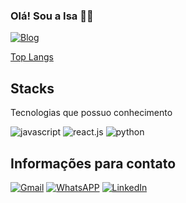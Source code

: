 ### Olá! Sou a Isa 🐱‍👤

[![Blog](https://img.shields.io/badge/website-000000?style=for-the-badge&logo=About.me&logoColor=white)](https://isabelaportfolio.vercel.app/)

[Top Langs](https://github-readme-stats.vercel.app/api/top-langs/?username=bellaurie&layout=compact&theme=radical)

## Stacks 

Tecnologias que possuo conhecimento
<div style="">
  <img alt="javascript" src="https://img.shields.io/badge/JavaScript-F7DF1E?style=for-the-badge&logo=javascript&logoColor=black" />
  <img alt="react.js" src="https://img.shields.io/badge/React-20232A?style=for-the-badge&logo=react&logoColor=61DAFB" />
  <img alt="python" src="https://img.shields.io/badge/python-3670A0?style=for-the-badge&logo=python&logoColor=ffdd54" />

## Informações para contato

[![Gmail](https://img.shields.io/badge/Gmail-D14836?style=for-the-badge&logo=gmail&logoColor=white)](mailto:isabela.silva36@outlook.com)
[![WhatsAPP](https://img.shields.io/badge/WhatsApp-25D366?style=for-the-badge&logo=whatsapp&logoColor=white)](https://wa.me/+5511981374758)
[![LinkedIn](https://img.shields.io/badge/linkedin-%230077B5.svg?style=for-the-badge&logo=linkedin&logoColor=white)](https://www.linkedin.com/in/isabela-costa-silva/)
